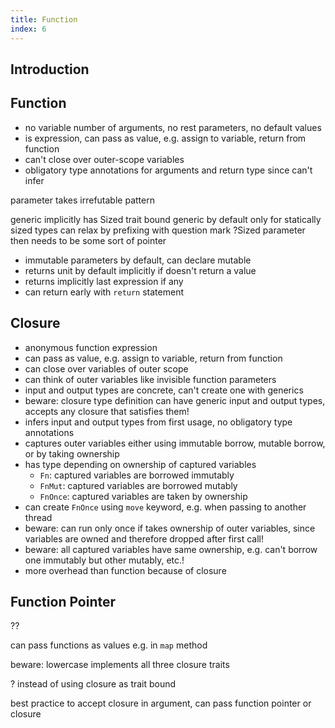 ```yaml
---
title: Function
index: 6
---
```


## Introduction



## Function

- no variable number of arguments, no rest parameters, no default values
- is expression, can pass as value, e.g. assign to variable, return from function
- can't close over outer-scope variables
- obligatory type annotations for arguments and return type since can't infer

parameter takes irrefutable pattern

generic implicitly has Sized trait bound
generic by default only for statically sized types
can relax by prefixing with question mark ?Sized
parameter then needs to be some sort of pointer

- immutable parameters by default, can declare mutable
- returns unit by default implicitly if doesn't return a value
- returns implicitly last expression if any
- can return early with `return` statement



## Closure

- anonymous function expression
- can pass as value, e.g. assign to variable, return from function
- can close over variables of outer scope
- can think of outer variables like invisible function parameters
- input and output types are concrete, can't create one with generics
- beware: closure type definition can have generic input and output types, accepts any closure that satisfies them!
- infers input and output types from first usage, no obligatory type annotations
- captures outer variables either using immutable borrow, mutable borrow, or by taking ownership
- has type depending on ownership of captured variables
  - `Fn`: captured variables are borrowed immutably
  - `FnMut`: captured variables are borrowed mutably
  - `FnOnce`: captured variables are taken by ownership
- can create `FnOnce` using `move` keyword, e.g. when passing to another thread 
- beware: can run only once if takes ownership of outer variables, since variables are owned and therefore dropped after first call!
- beware: all captured variables have same ownership, e.g. can't borrow one immutably but other mutably, etc.!
- more overhead than function because of closure



## Function Pointer

??

can pass functions as values
e.g. in `map` method

beware: lowercase
implements all three closure traits

? instead of using closure as trait bound

best practice to accept closure in argument, can pass function pointer or closure